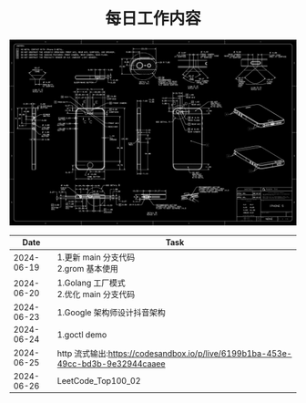 <center><h1>每日工作内容</h1></center>

![本地路径](index2.jpg "index")

| Date       | Task                                                                             |
| ---------- | -------------------------------------------------------------------------------- |
| 2024-06-19 | 1.更新 main 分支代码<br />2.grom 基本使用                                        |
| 2024-06-20 | 1.Golang 工厂模式<br />2.优化 main 分支代码                                      |
| 2024-06-23 | 1.Google 架构师设计抖音架构                                                      |
| 2024-06-24 | 1.goctl demo                                                                     |
| 2024-06-25 | http 流式输出:https://codesandbox.io/p/live/6199b1ba-453e-49cc-bd3b-9e32944caaee |
| 2024-06-26 | LeetCode_Top100_02                                                               |
